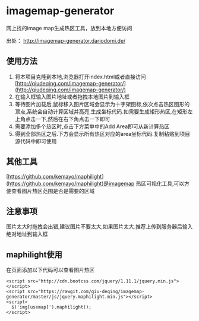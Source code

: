 # imagemap-generator
网上找的image map生成热区工具，放到本地方便访问

出处： http://imagemap-generator.dariodomi.de/


## 使用方法

1. 将本项目克隆到本地,浏览器打开index.html或者直接访问[http://qiudeqing.com/imagemap-generator/](http://qiudeqing.com/imagemap-generator/)
2. 在输入框输入图片地址或者拖拽本地图片到输入框
3. 等待图片加载后,鼠标移入图片区域会显示为十字架图标,依次点击热区图形的顶点,系统会自动计算区域并高亮,生成坐标代码.如需要生成矩形热区,在矩形左上角点击一下,然后在右下角点击一下即可
4. 需要添加多个热区时,点击下方菜单中的Add Area即可从新计算热区
5. 得到全部热区之后.下方会显示所有热区对应的area坐标代码.复制粘贴到项目源代码中即可使用


## 其他工具

[https://github.com/kemayo/maphilight](https://github.com/kemayo/maphilight)是imagemap 热区可视化工具,可以方便查看图片热区范围是否是需要的区域


## 注意事项

图片太大时拖拽会出错,建议图片不要太大,如果图片太大.推荐上传到服务器后输入绝对地址到输入框


##  maphilight使用

在页面添加以下代码可以查看图片热区

    <script src="http://cdn.bootcss.com/jquery/1.11.1/jquery.min.js"></script>
    <script src="https://rawgit.com/qiu-deqing/imagemap-generator/master/js/jquery.maphilight.min.js"></script>
    <script>
      $('img[usemap]').maphilight();
    </script>
